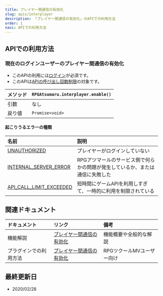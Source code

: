 ```yaml
---
title: プレイヤー間通信の有効化
slug: apis/interplayer
description: 「プレイヤー間通信の有効化」のAPIでの利用方法
order: 1
navi: APIでの利用方法
---
```

    
## APIでの利用方法
### 現在のログインユーザーのプレイヤー間通信の有効化
 - このAPIの利用には[ログイン](/common/login)が必須です。
 - このAPIは[APIの呼び出し回数制限](/common/rate-limit)の対象です。
    
メソッド |`RPGAtsumaru.interplayer.enable()`
:---|:---
引数|なし
戻り値|`Promise<void>`
    
#### 起こりうるエラーの種類
    
名前|説明
:---|:---
[UNAUTHORIZED](/common/error)|プレイヤーがログインしていない
[INTERNAL_SERVER_ERROR](/common/error)|RPGアツマールのサービス側で何らかの問題が発生しているか、または通信に失敗した
[API_CALL_LIMIT_EXCEEDED](/common/error)|短時間にゲームAPIを利用しすぎて、一時的に利用を制限されている
    
## 関連ドキュメント
    
ドキュメント|リンク|備考
:---|:---|:---
機能解説|[プレイヤー間通信の有効化](/interplayer)|機能概要や全般的な解説
プラグインでの利用方法|[プレイヤー間通信の有効化](/plugins/interplayer)|RPGツクールMVユーザー向け
    
## 最終更新日
 - 2020/02/28
